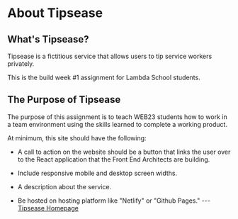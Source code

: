 # About Tipsease  

## What's Tipsease?  

Tipsease is a fictitious service that allows users to tip service workers privately.  

This is the build week #1 assignment for Lambda School students.  

## The Purpose of Tipsease

The purpose of this assignment is to teach WEB23 students how to work in a team environment using the skills learned to complete a working product.

At minimum, this site should have the following:

* A call to action on the website should be a button that links the user over to the React application that the Front End Architects are building.

* Include responsive mobile and desktop screen widths.

* A description about the service.

* Be hosted on hosting platform like "Netlify" or "Github Pages." --- [Tipsease Homepage](https://bw-tipsease-aug2019.github.io/marketing-page/index.html)